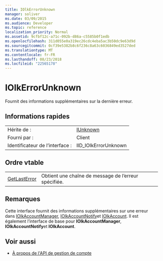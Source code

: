 ```yaml
---
title: IOlkErrorUnknown
manager: soliver
ms.date: 03/09/2015
ms.audience: Developer
ms.topic: reference
localization_priority: Normal
ms.assetid: 9cfbf12c-a71c-092b-d86a-c5585b0f1edb
ms.openlocfilehash: 311d055e0a319ec26cdc4eba5ac3b50dc9e63d9d
ms.sourcegitcommit: 0cf39e5382b8c6f236c8a63c6036849ed3527ded
ms.translationtype: MT
ms.contentlocale: fr-FR
ms.lasthandoff: 08/23/2018
ms.locfileid: "22565178"
---
```

# <a name="iolkerrorunknown"></a>IOlkErrorUnknown

Fournit des informations supplémentaires sur la dernière erreur.
  
## <a name="quick-info"></a>Informations rapides

|||
|:-----|:-----|
|Hérite de :  <br/> |[IUnknown](https://docs.microsoft.com/en-us/windows/desktop/api/unknwn/nn-unknwn-iunknown) <br/> |
|Fourni par :  <br/> |Client  <br/> |
|Identificateur de l’interface :  <br/> |IID_IOlkErrorUnknown  <br/> |
   
## <a name="vtable-order"></a>Ordre vtable

|||
|:-----|:-----|
|[GetLastError](iolkerrorunknown-getlasterror.md) <br/> |Obtient une chaîne de message de l’erreur spécifiée.  <br/> |
   
## <a name="remarks"></a>Remarques

Cette interface fournit des informations supplémentaires sur une erreur dans [IOlkAccountManager](iolkaccountmanager.md), [IOlkAccountNotify](iolkaccountnotify.md)et [IOlkAccount](iolkaccount.md). Il est également l’interface de base pour **IOlkAccountManager**, **IOlkAccountNotify**et **IOlkAccount**. 
  
## <a name="see-also"></a>Voir aussi

- [À propos de l'API de gestion de compte](about-the-account-management-api.md)

